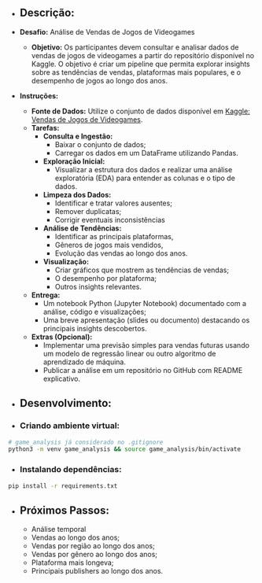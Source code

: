 * ## **Descrição:**
* **Desafio:** Análise de Vendas de Jogos de Videogames
  * **Objetivo:**
    Os participantes devem consultar e analisar dados de vendas de jogos de videogames a partir do repositório disponível no Kaggle. O objetivo é criar um pipeline que permita explorar insights sobre as tendências de vendas, plataformas mais populares, e o desempenho de jogos ao longo dos anos.

* **Instruções:**
  * **Fonte de Dados:**
    Utilize o conjunto de dados disponível em [Kaggle: Vendas de Jogos de Videogames](https://www.kaggle.com/code/lusfernandotorres/vendas-de-jogos-de-videogames/input). 
  * **Tarefas:** 
    * **Consulta e Ingestão:** 
      * Baixar o conjunto de dados; 
      * Carregar os dados em um DataFrame utilizando Pandas. 
    * **Exploração Inicial:** 
      * Visualizar a estrutura dos dados e realizar uma análise exploratória (EDA) para entender as colunas e o tipo de dados.
    * **Limpeza dos Dados:** 
      * Identificar e tratar valores ausentes; 
      * Remover duplicatas; 
      * Corrigir eventuais inconsistências 
    * **Análise de Tendências:** 
      * Identificar as principais plataformas, 
      * Gêneros de jogos mais vendidos, 
      * Evolução das vendas ao longo dos anos. 
    * **Visualização:** 
      * Criar gráficos que mostrem as tendências de vendas;
      * O desempenho por plataforma;
      * Outros insights relevantes. 
  * **Entrega:** 
    * Um notebook Python (Jupyter Notebook) documentado com a análise, código e visualizações; 
    * Uma breve apresentação (slides ou documento) destacando os principais insights descobertos.
  * **Extras (Opcional):**
    * Implementar uma previsão simples para vendas futuras usando um modelo de regressão linear ou outro algoritmo de aprendizado de máquina. 
    * Publicar a análise em um repositório no GitHub com README explicativo.

* ## **Desenvolvimento:**

* ### **Criando ambiente virtual:**
```bash
# game_analysis já considerado no .gitignore
python3 -m venv game_analysis && source game_analysis/bin/activate
```

* ### **Instalando dependências:**
```bash
pip install -r requirements.txt
```

* ## **Próximos Passos:**
  *  Análise temporal
    * Vendas ao longo dos anos;
    * Vendas por região ao longo dos anos;
    * Vendas por gênero ao longo dos anos;
    * Plataforma mais longeva;
    * Principais publishers ao longo dos anos.